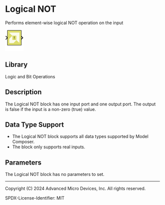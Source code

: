 # Logical NOT

Performs element-wise logical NOT operation on the input

![](./Images/block.png)

## Library

Logic and Bit Operations

## Description

The Logical NOT block has one input port and one output port. The output
is false if the input is a non-zero (true) value.

## Data Type Support

- The Logical NOT block supports all data types supported by Model
  Composer.
- The block only supports real inputs.

## Parameters

The Logical NOT block has no parameters to set.

--------------
Copyright (C) 2024 Advanced Micro Devices, Inc.
All rights reserved.

SPDX-License-Identifier: MIT
